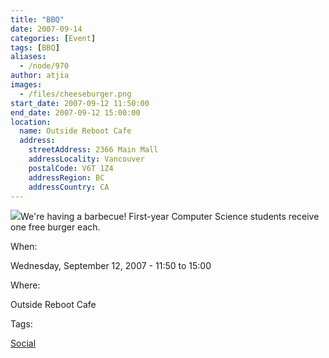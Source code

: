 ```yaml
---
title: "BBQ"
date: 2007-09-14
categories: [Event]
tags: [BBQ]
aliases:
  - /node/970
author: atjia
images:
  - /files/cheeseburger.png
start_date: 2007-09-12 11:50:00
end_date: 2007-09-12 15:00:00
location:
  name: Outside Reboot Cafe
  address:
    streetAddress: 2366 Main Mall
    addressLocality: Vancouver
    postalCode: V6T 1Z4
    addressRegion: BC
    addressCountry: CA
---
```


![](/files/cheeseburger.png)We're having a barbecue! First-year Computer Science students receive one free burger each.

When: 

Wednesday, September 12, 2007 - 11:50 to 15:00

Where: 

Outside Reboot Cafe

Tags: 

[Social](/social)

